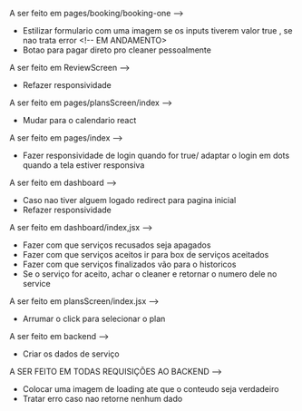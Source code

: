 A ser feito em pages/booking/booking-one -->

- Estilizar formulario com uma imagem se os inputs tiverem valor true , se nao trata error  <!-- EM ANDAMENTO>
- Botao para pagar direto pro cleaner pessoalmente

A ser feito em ReviewScreen -->

- Refazer responsividade


A ser feito em pages/plansScreen/index -->

- Mudar para o calendario react

A ser feito em pages/index -->

 - Fazer responsividade  de login quando for true/ adaptar o login em  dots quando a tela estiver responsiva

A ser feito em dashboard -->

 - Caso nao tiver alguem logado redirect para pagina inicial
 - Refazer responsividade


A ser feito em dashboard/index,jsx -->

- Fazer com que serviços recusados seja apagados
- Fazer com que serviços aceitos ir para box de serviços  aceitados
- Fazer com que  serviços finalizados vão para o historicos
- Se o serviço for aceito, achar o cleaner e retornar o numero dele no service



 A ser feito em plansScreen/index.jsx -->

 - Arrumar o click para selecionar o plan 

 A ser feito em backend -->
 
 - Criar os dados de serviço

 A SER FEITO EM TODAS REQUISIÇÕES AO BACKEND -->
 
- Colocar uma imagem de loading ate que o conteudo seja verdadeiro
- Tratar erro caso nao retorne nenhum dado






 
 

